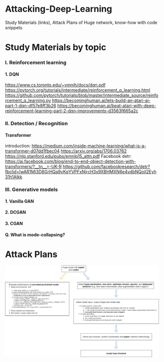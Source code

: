 # Attacking-Deep-Learning
Study Materials (links), Attack Plans of Huge network, know-how with code snippets

# Study Materials by topic
### I. Reinforcement learning
#### 1. DQN
https://www.cs.toronto.edu/~vmnih/docs/dqn.pdf
https://pytorch.org/tutorials/intermediate/reinforcement_q_learning.html
https://github.com/pytorch/tutorials/blob/master/intermediate_source/reinforcement_q_learning.py
https://becominghuman.ai/lets-build-an-atari-ai-part-1-dqn-df57e8ff3b26
https://becominghuman.ai/beat-atari-with-deep-reinforcement-learning-part-2-dqn-improvements-d3563f665a2c

### II. Detection / Recognition
#### Transformer
introduction:
https://medium.com/inside-machine-learning/what-is-a-transformer-d07dd1fbec04
https://arxiv.org/abs/1706.03762
https://nlp.stanford.edu/pubs/emnlp15_attn.pdf
Facebook detr:
https://ai.facebook.com/blog/end-to-end-object-detection-with-transformers/?__tn__=-UK-R
https://github.com/facebookresearch/detr?fbclid=IwAR1Mi3D8GrHQa9vKqYVPFxNjrcH3x9XBHMXN6e4vdbNQoiI2Eyh31h1Alkk

### III. Generative models
#### 1. Vanilla GAN

#### 2. DCGAN

#### 3. CGAN

#### Q. What is mode-collapsing?

# Attack Plans
![alt text](/Illustrations/Attack%20plan.png "Attack plan")
